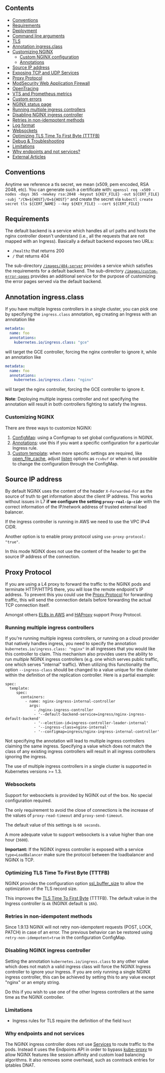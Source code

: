 ## Contents

- [Conventions](#conventions)
- [Requirements](#requirements)
- [Deployment](./deploy.md)
- [Command line arguments](./user-guide/cli-arguments.md)
- [TLS](./user-guide/tls.md)
- [Annotation ingress.class](#annotation-ingressclass)
- [Customizing NGINX](#customizing-nginx)
  - [Custom NGINX configuration](./user-guide/configmap.md)
  - [Annotations](./user-guide/annotations.md)
- [Source IP address](#source-ip-address)
- [Exposing TCP and UDP Services](./user-guide/exposing-tcp-udp-services.md)
- [Proxy Protocol](#proxy-protocol)
- [ModSecurity Web Application Firewall](./user-guide/modsecurity.md)
- [OpenTracing](./user-guide/opentracing.md)
- [VTS and Prometheus metrics](./examples/customization/custom-vts-metrics-prometheus/README.md)
- [Custom errors](./user-guide/custom-errors.md)
- [NGINX status page](./user-guide/nginx-status-page.md)
- [Running multiple ingress controllers](#running-multiple-ingress-controllers)
- [Disabling NGINX ingress controller](#disabling-nginx-ingress-controller)
- [Retries in non-idempotent methods](#retries-in-non-idempotent-methods)
- [Log format](./user-guide/log-format.md)
- [Websockets](#websockets)
- [Optimizing TLS Time To First Byte (TTTFB)](#optimizing-tls-time-to-first-byte-tttfb)
- [Debug & Troubleshooting](./troubleshooting.md)
- [Limitations](#limitations)
- [Why endpoints and not services?](#why-endpoints-and-not-services)
- [External Articles](./user-guide/external-articles.md)

## Conventions

Anytime we reference a tls secret, we mean (x509, pem encoded, RSA 2048, etc). You can generate such a certificate with:
`openssl req -x509 -nodes -days 365 -newkey rsa:2048 -keyout ${KEY_FILE} -out ${CERT_FILE} -subj "/CN=${HOST}/O=${HOST}"`
and create the secret via `kubectl create secret tls ${CERT_NAME} --key ${KEY_FILE} --cert ${CERT_FILE}`

## Requirements

The default backend is a service which handles all url paths and hosts the nginx controller doesn't understand (i.e., all the requests that are not mapped with an Ingress).
Basically a default backend exposes two URLs:

- `/healthz` that returns 200
- `/` that returns 404

The sub-directory [`/images/404-server`](https://github.com/kubernetes/ingress-nginx/tree/master/images/404-server) provides a service which satisfies the requirements for a default backend.  The sub-directory [`/images/custom-error-pages`](https://github.com/kubernetes/ingress-nginx/tree/master/images/custom-error-pages) provides an additional service for the purpose of customizing the error pages served via the default backend.

## Annotation ingress.class

If you have multiple Ingress controllers in a single cluster, you can pick one by specifying the `ingress.class` 
annotation, eg creating an Ingress with an annotation like

```yaml
metadata:
  name: foo
  annotations:
    kubernetes.io/ingress.class: "gce"
```

will target the GCE controller, forcing the nginx controller to ignore it, while an annotation like

```yaml
metadata:
  name: foo
  annotations:
    kubernetes.io/ingress.class: "nginx"
```

will target the nginx controller, forcing the GCE controller to ignore it.

__Note__: Deploying multiple ingress controller and not specifying the annotation will result in both controllers fighting to satisfy the Ingress.

### Customizing NGINX

There are three  ways to customize NGINX:

1. [ConfigMap](./user-guide/configmap.md): using a Configmap to set global configurations in NGINX.
2. [Annotations](./user-guide/annotations.md): use this if you want a specific configuration for a particular Ingress rule.
3. [Custom template](./user-guide/custom-template.md): when more specific settings are required, like [open_file_cache](http://nginx.org/en/./http/ngx_http_core_module.html#open_file_cache), adjust [listen](http://nginx.org/en/./http/ngx_http_core_module.html#listen) options as `rcvbuf` or when is not possible to change the configuration through the ConfigMap.

## Source IP address

By default NGINX uses the content of the header `X-Forwarded-For` as the source of truth to get information about the client IP address. This works without issues in L7 **if we configure the setting `proxy-real-ip-cidr`** with the correct information of the IP/network address of trusted external load balancer.

If the ingress controller is running in AWS we need to use the VPC IPv4 CIDR.

Another option is to enable proxy protocol using `use-proxy-protocol: "true"`.

In this mode NGINX does not use the content of the header to get the source IP address of the connection.

## Proxy Protocol

If you are using a L4 proxy to forward the traffic to the NGINX pods and terminate HTTP/HTTPS there, you will lose the remote endpoint's IP address. To prevent this you could use the [Proxy Protocol](http://www.haproxy.org/download/1.5/doc/proxy-protocol.txt) for forwarding traffic, this will send the connection details before forwarding the actual TCP connection itself.

Amongst others [ELBs in AWS](http://docs.aws.amazon.com/ElasticLoadBalancing/latest/DeveloperGuide/enable-proxy-protocol.html) and [HAProxy](http://www.haproxy.org/) support Proxy Protocol.

### Running multiple ingress controllers

If you're running multiple ingress controllers, or running on a cloud provider that natively handles ingress, you need to specify the annotation `kubernetes.io/ingress.class: "nginx"` in all ingresses that you would like this controller to claim.  This mechanism also provides users the ability to run _multiple_ NGINX ingress controllers (e.g. one which serves public traffic, one which serves "internal" traffic).  When utilizing this functionality the option `--ingress-class` should be changed to a value unique for the cluster within the definition of the replication controller. Here is a partial example:

```
spec:
  template:
     spec:
       containers:
         - name: nginx-ingress-internal-controller
           args:
             - /nginx-ingress-controller
             - '--default-backend-service=ingress/nginx-ingress-default-backend'
             - '--election-id=ingress-controller-leader-internal'
             - '--ingress-class=nginx-internal'
             - '--configmap=ingress/nginx-ingress-internal-controller'
```

Not specifying the annotation will lead to multiple ingress controllers claiming the same ingress. Specifying a value which does not match the class of any existing ingress controllers will result in all ingress controllers ignoring the ingress.

The use of multiple ingress controllers in a single cluster is supported in Kubernetes versions >= 1.3.

### Websockets

Support for websockets is provided by NGINX out of the box. No special configuration required.

The only requirement to avoid the close of connections is the increase of the values of `proxy-read-timeout` and `proxy-send-timeout`.

The default value of this settings is `60 seconds`.

A more adequate value to support websockets is a value higher than one hour (`3600`).

**Important:** If the NGINX ingress controller is exposed with a service `type=LoadBalancer` make sure the protocol between the loadbalancer and NGINX is TCP.

### Optimizing TLS Time To First Byte (TTTFB)

NGINX provides the configuration option [ssl_buffer_size](http://nginx.org/en/./http/ngx_http_ssl_module.html#ssl_buffer_size) to allow the optimization of the TLS record size.

This improves the [TLS Time To First Byte](https://www.igvita.com/2013/12/16/optimizing-nginx-tls-time-to-first-byte/) (TTTFB).
The default value in the Ingress controller is `4k` (NGINX default is `16k`).

### Retries in non-idempotent methods

Since 1.9.13 NGINX will not retry non-idempotent requests (POST, LOCK, PATCH) in case of an error.
The previous behavior can be restored using `retry-non-idempotent=true` in the configuration ConfigMap.

### Disabling NGINX ingress controller

Setting the annotation `kubernetes.io/ingress.class` to any other value  which does not match a valid ingress class will force the NGINX Ingress controller to ignore your Ingress.  If you are only running a single NGINX ingress controller, this can be achieved by setting this to any value except "nginx" or an empty string.

Do this if you wish to use one of the other Ingress controllers at the same time as the NGINX controller.

### Limitations

- Ingress rules for TLS require the definition of the field `host`

### Why endpoints and not services

The NGINX ingress controller does not use [Services](http://kubernetes.io/./user-guide/services) to route traffic to the pods. Instead it uses the Endpoints API in order to bypass [kube-proxy](http://kubernetes.io/./admin/kube-proxy/) to allow NGINX features like session affinity and custom load balancing algorithms. It also removes some overhead, such as conntrack entries for iptables DNAT.
